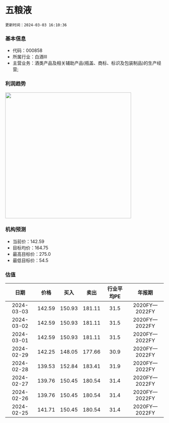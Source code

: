 
# 五粮液

`更新时间：2024-03-03 16:10:36`

### 基本信息

* 代码：000858
* 所属行业：白酒Ⅲ
* 主营业务：酒类产品及相关辅助产品(瓶盖、商标、标识及包装制品)的生产经营;

### 利润趋势

<img src="https://quickchart.io/chart?c=%7B%22type%22:%20%22line%22%2C%20%22data%22:%20%7B%22labels%22:%20%5B%272020FY%27%2C%20%272021FY%27%2C%20%272022FY%27%5D%2C%20%22datasets%22:%20%5B%7B%22label%22:%20%22%E5%BD%92%E6%AF%8D%E5%87%80%E5%88%A9%E6%B6%A6%22%2C%20%22data%22:%20%5B199.55%2C%20233.77%2C%20266.91%5D%7D%5D%7D%7D" style="width: 400px; height: auto;">

### 机构预测

* 当前价：142.59
* 目标均价：164.75
* 最高目标价：275.0
* 最低目标价：54.5

### 估值

|    日期    |    价格    |    买入    |    卖出    |    行业平均PE    |    年报期    |    
|:---------:|:---------:|:---------:|:---------:|:---------:|:---------:| 
 |2024-03-03|142.59|150.93|181.11|31.5|2020FY—2022FY| 
 |2024-03-02|142.59|150.93|181.11|31.5|2020FY—2022FY| 
 |2024-03-01|142.59|150.93|181.11|31.5|2020FY—2022FY| 
 |2024-02-29|142.25|148.05|177.66|30.9|2020FY—2022FY| 
 |2024-02-28|139.53|152.84|183.41|31.9|2020FY—2022FY| 
 |2024-02-27|139.76|150.45|180.54|31.4|2020FY—2022FY| 
 |2024-02-26|139.76|150.45|180.54|31.4|2020FY—2022FY| 
 |2024-02-25|141.71|150.45|180.54|31.4|2020FY—2022FY|
